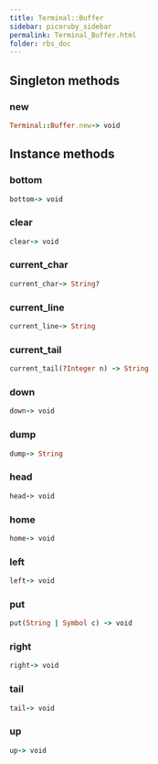 ```yaml
---
title: Terminal::Buffer
sidebar: picoruby_sidebar
permalink: Terminal_Buffer.html
folder: rbs_doc
---
```

## Singleton methods
### new

```ruby
Terminal::Buffer.new-> void
```
## Instance methods
### bottom

```ruby
bottom-> void
```
### clear

```ruby
clear-> void
```
### current_char

```ruby
current_char-> String?
```
### current_line

```ruby
current_line-> String
```
### current_tail

```ruby
current_tail(?Integer n) -> String
```
### down

```ruby
down-> void
```
### dump

```ruby
dump-> String
```
### head

```ruby
head-> void
```
### home

```ruby
home-> void
```
### left

```ruby
left-> void
```
### put

```ruby
put(String | Symbol c) -> void
```
### right

```ruby
right-> void
```
### tail

```ruby
tail-> void
```
### up

```ruby
up-> void
```
